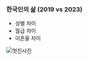 ### 한국인의 삶 (2019 vs 2023)
- 성별 차이
- 월급 차이
- 이혼율 차이

![멋진사진](https://www.thoughtco.com/thmb/rn4UnyqlJMWo5mqpEOYbenaOjWA=/1500x0/filters:no_upscale():max_bytes(150000):strip_icc()/old-fortress-gate-with-light-trails-at-downtown-455242307-58dea6143df78c5162e1ff3d.jpg)

